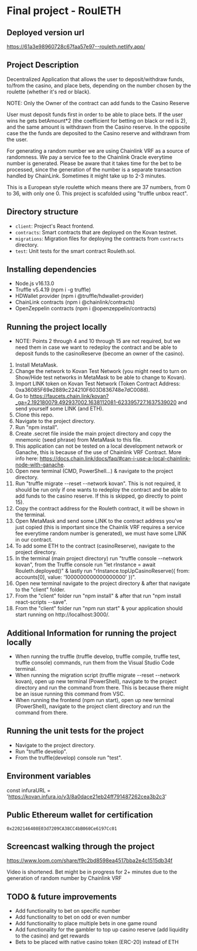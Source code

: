 # Final project - RoulETH

## Deployed version url

https://61a3e98960728c67faa57e97--rouleth.netlify.app/

## Project Description

Decentralized Application that allows the user to deposit/withdraw funds, to/from the casino, and place bets, depending on the number chosen by the roulette (whether it's red or black).

NOTE: Only the Owner of the contract can add funds to the Casino Reserve

User must deposit funds first in order to be able to place bets. 
If the user wins he gets betAmount*2 (the coefficient for betting on black or red is 2), and the same amount is withdrawn from the Casino reserve. 
In the opposite case the the funds are deposited to the Casino reserve and withdrawn from the user.

For generating a random number we are using Chainlink VRF as a source of randomness. We pay a service fee to the Chainlink Oracle everytime number is generated.
Please be aware that it takes time for the bet to be processed, since the generation of the number is a separate transaction handled by ChainLink. 
Sometimes it might take up to 2-3 minutes.

This is a European style roulette which means there are 37 numbers, from 0 to 36, with only one 0.
This project is scafolded using "truffle unbox react".

## Directory structure

- `client`: Project's React frontend.
- `contracts`: Smart contracts that are deployed on the Kovan testnet.
- `migrations`: Migration files for deploying the contracts from `contracts` directory.
- `test`: Unit tests for the smart contract Rouleth.sol.

## Installing dependencies

- Node.js v16.13.0
- Truffle v5.4.19 (npm i -g truffle)
- HDWallet provider (npm i @truffle/hdwallet-provider)
- ChainLink contracts (npm i @chainlink/contracts)
- OpenZeppelin contracts (npm i @openzeppelin/contracts)

## Running the project locally

- NOTE: Points 2 through 4 and 10 through 15 are not required, but we need them in case we want to redeploy the contract and be able to deposit funds to the casinoReserve (become an owner of the casino).

1. Install MetaMask.
2. Change the network to Kovan Test Network (you might need to turn on Show/Hide test networks in MetaMask to be able to change to Kovan).
3. Import LINK token on Kovan Test Network (Token Contract Address: 0xa36085F69e2889c224210F603D836748e7dC0088).
4. Go to https://faucets.chain.link/kovan?_ga=2.192180079.492937002.1638112081-623395727.1637539020 and send yourself some LINK (and ETH).
5. Clone this repo.
6. Navigate to the project directory.
7. Run "npm install".
8. Create .secret file inside the main project directory and copy the mnemonic (seed phrase) from MetaMask to this file.
9. This application can not be tested on a local development network or Ganache, this is because of the use of Chainlink VRF Contract. More info here: https://docs.chain.link/docs/faq/#can-i-use-a-local-chainlink-node-with-ganache.
10. Open new terminal (CMD, PowerShell...) & navigate to the project directory.
11. Run "truffle migrate --reset --network kovan". This is not required, it should be run only if one wants to redeploy the contract and be able to add funds to the casino reserve. If this is skipped, go directly to point 15).
12. Copy the contract address for the Rouleth contract, it will be shown in the terminal.
13. Open MetaMask and send some LINK to the contract address you've just copied (this is important since the Chainlik VRF requires a service fee everytime random number is generated), we must have some LINK in our contract.
14. To add some ETH to the contract (casinoReserve), navigate to the project directory.
15. In the terminal (main project directory) run "truffle console --network kovan", from the Truffle console run "let rInstance = await Rouleth.deployed()" & lastly run "rInstance.topUpCasinoReserve({ from: accounts[0], value: '1000000000000000000' })".
16. Open new terminal navigate to the project directory & after that navigate to the "client" folder.
17. From the "client" folder run "npm install" & after that run "npm install react-scripts --save".
18. From the "client" folder run "npm run start" & your application should start running on http://localhost:3000/.

## Additional Information for running the project locally

- When running the truffle (truffle develop, truffle compile, truffle test, truffle console) commands, run them from the Visual Studio Code terminal.
- When running the migration script (truffle migrate --reset --network kovan), open up new terminal (PowerShell), navigate to the project directory and run the command from there. This is because there might be an issue running this command from VSC.
- When running the frontend (npm run start), open up new terminal (PowerShell), navigate to the project client directory and run the command from there.

## Running the unit tests for the project

 - Navigate to the project directory.
 - Run "truffle develop".
 - From the truffle(develop) console run "test".

## Environment variables

const infuraURL = 'https://kovan.infura.io/v3/8a0dace21eb24ff791487262cea3b2c3'

## Public Ethereum wallet for certification

`0x2202146408E03d7209CA38CC4bB060Ce6197Cc01`

## Screencast walking through the project

https://www.loom.com/share/f9c2bd8598ea4517bba2e4c1515db34f

Video is shortened. Bet might be in progress for 2+ minutes due to the generation of random number by Chainlink VRF

## TODO & future improvements

- Add functionality to bet on specific number
- Add functionality to bet on odd or even number
- Add functionality to place multiple bets in one game round
- Add functionality for the gambler to top up casino reserve (add liquidity to the casino) and get rewards
- Bets to be placed with native casino token (ERC-20) instead of ETH

